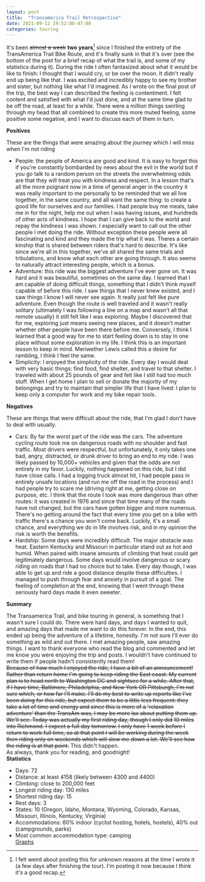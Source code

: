 ```yaml
---
layout: post
title:  "Transamerica Trail Retrospective"
date: 2021-09-12 19:52:00-07:00
categories: touring
---
```


It's been ~~almost a week~~ **two years**[^1] since I finished the entirety of the TransAmerica Trail Bike Route, and it's finally sunk in that it's over (see the bottom of the post for a brief recap of what the trail is, and some of my statistics during it). During the ride I often fantasized about what it would be like to finish: I thought that I would cry, or be over the moon. It didn't really end up being like that. I was excited and incredibly happy to see my brother and sister, but nothing like what I'd imagined. As I wrote on the final post of the trip, the best way I can described the feeling is contentment. I felt content and satisfied with what I'd just done, and at the same time glad to be off the road, at least for a while. There were a million things swirling through my head that all combined to create this more muted feeling, some positive some negative, and I want to discuss each of them in turn.

**Positives**

These are the things that were amazing about the journey which I will miss when I'm not riding

* People: the people of America are good and kind. It is easy to forget this if you're constantly bombarded by news about the evil in the world but if you go talk to a random person on the streets the overwhelming odds are that they will treat you with kindness and respect. In a lesson that's all the more poignant now in a time of general anger in the country it was really important to me personally to be reminded that we all live together, in the same country, and all want the same thing: to create a good life for ourselves and our families. I had people buy me meals, take me in for the night, help me out when I was having issues, and hundreds of other acts of kindness. I hope that I can give back to the world and repay the kindness I was shown. I especially want to call out the other people I met doing the ride. Without exception these people were all fascinating and kind and they made the trip what it was. Theres a certain kinship that is shared between riders that's hard to describe. It's like since we're all in this together, we've all shared the same trials and tribulations, and know what each other are going through. It also seems to naturally attract interesting people, which is a bonus.
* Adventure: this ride was the biggest adventure I've ever gone on. It was hard and it was beautiful, sometimes on the same day. I learned that I am capable of doing difficult things, something that I didn't think myself capable of before this ride. I saw things that I never knew existed, and I saw things I know I will never see again. It really just felt like pure adventure. Even though the route is well traveled and it wasn't really solitary (ultimately I was following a line on a map and wasn't all that remote usually) it still felt like I was exploring. Maybe I discovered that for me, exploring just means seeing new places, and it doesn't matter whether other people have been there before me. Conversely, I think I learned that a good way for me to start feeling down is to stay in one place without some exploration in my life. I think this is an important lesson to keep in mind. Meriwether Lewis called this a desire for rambling, I think I feel the same.
* Simplicity: I enjoyed the simplicity of the ride. Every day I would deal with very basic things: find food, find shelter, and travel to that shelter. I traveled with about 25 pounds of gear and felt like I still had too much stuff. When I get home I plan to sell or donate the majority of my belongings and try to maintain that simpler life that I have lived: I plan to keep only a computer for work and my bike repair tools.

**Negatives**

These are things that were difficult about the ride, that I'm glad I don't have to deal with usually.

* Cars: By far the worst part of the ride was the cars. The adventure cycling route took me on dangerous roads with no shoulder and fast traffic. Most drivers were respectful, but unfortunately, it only takes one bad, angry, distracted, or drunk driver to bring an end to my ride. I was likely passed by 10,000+ vehicles and given that the odds are not entirely in my favor. Luckily, nothing happened on this ride, but I did have close calls. I had a logging truck almost hit, I had people pass in entirely unsafe locations (and run me off the road in the process) and I had people try to scare me (driving right at me, getting close on purpose, etc. I think that the route I took was more dangerous than other routes: it was created in 1976 and since that time many of the roads have not changed, but the cars have gotten bigger and more numerous. There's no getting around the fact that every time you get on a bike with traffic there's a chance you won't come back. Luckily, it's a small chance, and everything we do in life involves risk, and in my opinion the risk is worth the benefits.
* Hardship: Some days were incredibly difficult. The major obstacle was heat. Eastern Kentucky and Missouri in particular stand out as hot and humid. When paired with insane amounts of climbing that heat could get legitimately dangerous. Some days would involve dangerous or scary riding on roads that I had no choice but to take. Every day though, I was able to get up and ride a good distance despite these difficulties. I managed to push through fear and anxiety in pursuit of a goal. The feeling of completion at the end, knowing that I went through these seriously hard days made it even sweeter.

**Summary**

The Transamerica Trail, and bike touring in general, is something that I wasn't sure I could do. There were hard days, and days I wanted to quit, and amazing days that made me want to do this forever. In the end, this ended up being the adventure of a lifetime, honestly. I'm not sure I'll ever do something as wild and out there. I met amazing people, saw amazing things. I want to thank everyone who read the blog and commented and let me know you were enjoying the trip and posts. I wouldn't have continued to write them if people hadn't consistently read them!  
~~Because of how much I enjoyed the ride, I have a bit of an announcement! Rather than return home I'm going to keep riding the East coast. My current plan is to head north to Washington DC and sightsee for a while. After that, if I have time, Baltimore, Philadelphia, and New York OR Pittsburgh, I'm not sure which, or how far I'll make. I'll do my best to write up reports like I've been doing for this ride, but expect them to be a little less frequent: they take a lot of time and energy and since this is more of a 'relaxation adventure' than the TransAm was, I may be more lax about putting them up. We'll see. Today was actually my first riding day, though I only did 10 miles into Richmond. I expect a full day tomorrow. I only have 1 week before I return to work full time, so at that point I will be working during the week then riding only on weekends which will slow me down a lot. We'll see how the riding is at that point.~~ This didn't happen.  
As always, thank you for reading, and goodnight!  
**Statistics**

* Days: 72
* Distance: at least 4158 (likely between 4300 and 4400)
* Climbing: close to 200,000 feet
* Longest riding day: 130 miles
* Shortest riding day: 15
* Rest days: 3
* States: 10 (Oregon, Idaho, Montana, Wyoming, Colorado, Kansas, Missouri, Illinois, Kentucky, Virginia)
* Accommodations: 60% indoor (cyclist hosting, hotels, hostels), 40% out (campgrounds, parks)
* Most common accommodation type: camping  
[Graphs](https://docs.google.com/spreadsheets/d/140z69HoVz6oDN-c7hzuy61judrGIWQcgFRB0msHIVUM/edit?usp=sharing)  

[^1]: I felt weird about posting this for unknown reasons at the time I wrote it (a few days after finishing the tour). I'm posting it now because I think it's a good recap.
